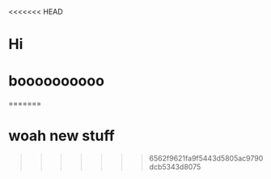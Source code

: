 <<<<<<< HEAD
# Hi
# boooooooooo
=======
# woah new stuff
>>>>>>> 6562f9621fa9f5443d5805ac9790dcb5343d8075
